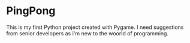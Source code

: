 # PingPong
This is my first Python project created with Pygame.
I need suggestions from senior developers as i'm new 
to the woorld of programming.
